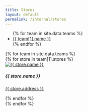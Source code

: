 ```yaml
---
title: Stores
layout: default
permalink: /internal/stores
---
```


<div class="container mt-5">
  <ul class="nav nav-tabs" id="teamsTabs" role="tablist">
    {% for team in site.data.teams %}
      <li class="nav-item">
        <a class="nav-link {% if forloop.first %}active{% endif %}" id="{{ team[1].name | slugify }}-tab" data-toggle="tab" href="#{{ team[1].name | slugify }}" role="tab" aria-controls="{{ team[1].name | slugify }}" aria-selected="true">{{ team[1].name }}</a>
      </li>
    {% endfor %}
  </ul>

  <div class="tab-content" id="teamsTabsContent">
    {% for team in site.data.teams %}
      <div class="tab-pane fade {% if forloop.first %}show active{% endif %}" id="{{ team[1].name | slugify }}" role="tabpanel" aria-labelledby="{{ team[1].name | slugify }}-tab">
        <div class="row">
          {% for store in team[1].stores %}
            <div class="col-lg-4 col-md-6 mb-4">
              <div class="card">
                <a href="{{ store.pickup_instructions }}" target="_blank" rel="noopener noreferrer">
                  <img src="{{ store.photo_url }}" class="card-img-top" alt="{{ store.name }}">
                </a>
                <div class="card-body">
                  <h5 class="card-title">{{ store.name }}</h5>
                  <p class="card-text"><a href="https://www.google.com/maps/search/?api=1&query={{ store.address }}">{{ store.address }}</a></p>
                </div>
              </div>
            </div>
          {% endfor %}
        </div>
      </div>
    {% endfor %}
  </div>
</div>

<script>
  // Add Bootstrap's tab functionality (ensure Bootstrap JS is included)
  $(document).ready(function(){
    $('#teamsTabs').tab();
  });
</script>
